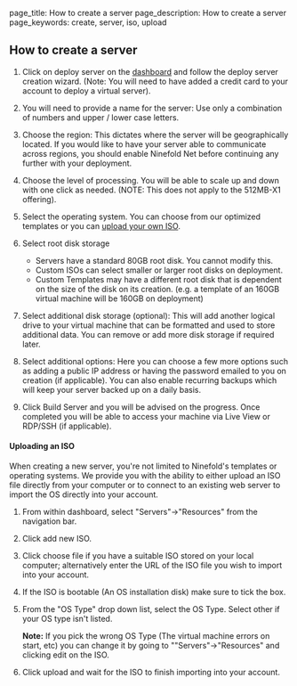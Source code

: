 page_title: How to create a server
page_description: How to create a server
page_keywords: create, server, iso, upload

## How to create a server

1. Click on deploy server on the [dashboard](https://portal.ninefold.com) and follow the deploy server creation wizard. (Note:  You will need to have added a credit card to your account to deploy a virtual server).

2. You will need to provide a name for the server: Use only a combination of numbers and upper / lower case letters.

3. Choose the region: This dictates where the server will be geographically located. If you would like to have your server able to communicate across regions, you should enable Ninefold Net before continuing any further with your deployment.

4. Choose the level of processing. You will be able to scale up and down with one click as needed. (NOTE: This does not apply to the 512MB-X1 offering).

5. Select the operating system. You can choose from our optimized templates or you can [upload your own ISO](#uploading-an-iso).

6. Select root disk storage
	* Servers have a standard 80GB root disk. You cannot modify this.
	* Custom ISOs can select smaller or larger root disks on deployment.
	* Custom Templates may have a different root disk that is dependent on the size of the disk on its creation. (e.g. a template of an 160GB virtual machine will be 160GB on deployment)
	
7. Select additional disk storage (optional): This will add another logical drive to your virtual machine that can be formatted and used to store additional data. You can remove or add more disk storage if required later.

8. Select additional options: Here you can choose a few more options such as adding a public IP address or having the password emailed to you on creation (if applicable). You can also enable recurring backups which will keep your server backed up on a daily basis.

9. Click Build Server and you will be advised on the progress. Once completed you will be able to access your machine via Live View or RDP/SSH (if applicable).

#### Uploading an ISO

When creating a new server, you're not limited to Ninefold's templates or operating systems. We provide you with the ability to either upload an ISO file directly from your computer or to connect to an existing web server to import the OS directly into your account.

1. From within dashboard, select "Servers"->"Resources" from the navigation bar.

2. Click add new ISO.

3. Click choose file if you have a suitable ISO stored on your local computer; alternatively enter the URL of the ISO file you wish to import into your account.

4. If the ISO is bootable (An OS installation disk) make sure to tick the box. 
5. From the "OS Type" drop down list, select the OS Type. Select other if your OS type isn't listed.

	**Note:** If you pick the wrong OS Type (The virtual machine errors on start, etc) you can change it by going to ""Servers"->"Resources" and clicking edit on the ISO. 

5. Click upload and wait for the ISO to finish importing into your account.
